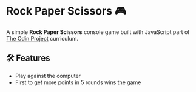 # Rock Paper Scissors 🎮

A simple **Rock Paper Scissors** console game built with JavaScript part of [The Odin Project](https://www.theodinproject.com/) curriculum.

## 🛠️ Features

- Play against the computer
- First to get more points in 5 rounds wins the game


